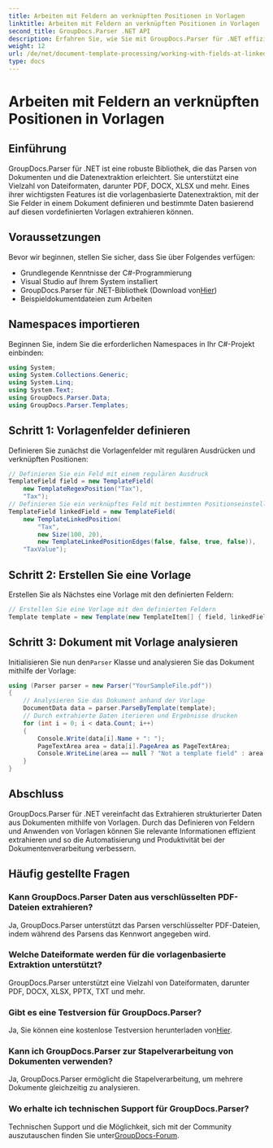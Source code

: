 ```yaml
---
title: Arbeiten mit Feldern an verknüpften Positionen in Vorlagen
linktitle: Arbeiten mit Feldern an verknüpften Positionen in Vorlagen
second_title: GroupDocs.Parser .NET API
description: Erfahren Sie, wie Sie mit GroupDocs.Parser für .NET effizient Daten aus Dokumenten extrahieren. Schritt-für-Schritt-Anleitung mit Codebeispielen.
weight: 12
url: /de/net/document-template-processing/working-with-fields-at-linked-positions-in-templates/
type: docs
---
```

# Arbeiten mit Feldern an verknüpften Positionen in Vorlagen

## Einführung
GroupDocs.Parser für .NET ist eine robuste Bibliothek, die das Parsen von Dokumenten und die Datenextraktion erleichtert. Sie unterstützt eine Vielzahl von Dateiformaten, darunter PDF, DOCX, XLSX und mehr. Eines ihrer wichtigsten Features ist die vorlagenbasierte Datenextraktion, mit der Sie Felder in einem Dokument definieren und bestimmte Daten basierend auf diesen vordefinierten Vorlagen extrahieren können.
## Voraussetzungen
Bevor wir beginnen, stellen Sie sicher, dass Sie über Folgendes verfügen:
- Grundlegende Kenntnisse der C#-Programmierung
- Visual Studio auf Ihrem System installiert
-  GroupDocs.Parser für .NET-Bibliothek (Download von[Hier](https://releases.groupdocs.com/parser/net/))
- Beispieldokumentdateien zum Arbeiten

## Namespaces importieren
Beginnen Sie, indem Sie die erforderlichen Namespaces in Ihr C#-Projekt einbinden:
```csharp
using System;
using System.Collections.Generic;
using System.Linq;
using System.Text;
using GroupDocs.Parser.Data;
using GroupDocs.Parser.Templates;
```
## Schritt 1: Vorlagenfelder definieren
Definieren Sie zunächst die Vorlagenfelder mit regulären Ausdrücken und verknüpften Positionen:
```csharp
// Definieren Sie ein Feld mit einem regulären Ausdruck
TemplateField field = new TemplateField(
    new TemplateRegexPosition("Tax"),
    "Tax");
// Definieren Sie ein verknüpftes Feld mit bestimmten Positionseinstellungen
TemplateField linkedField = new TemplateField(
    new TemplateLinkedPosition(
        "Tax",
        new Size(100, 20),
        new TemplateLinkedPositionEdges(false, false, true, false)),
    "TaxValue");
```
## Schritt 2: Erstellen Sie eine Vorlage
Erstellen Sie als Nächstes eine Vorlage mit den definierten Feldern:
```csharp
// Erstellen Sie eine Vorlage mit den definierten Feldern
Template template = new Template(new TemplateItem[] { field, linkedField });
```
## Schritt 3: Dokument mit Vorlage analysieren
 Initialisieren Sie nun den`Parser` Klasse und analysieren Sie das Dokument mithilfe der Vorlage:
```csharp
using (Parser parser = new Parser("YourSampleFile.pdf"))
{
    // Analysieren Sie das Dokument anhand der Vorlage
    DocumentData data = parser.ParseByTemplate(template);
    // Durch extrahierte Daten iterieren und Ergebnisse drucken
    for (int i = 0; i < data.Count; i++)
    {
        Console.Write(data[i].Name + ": ");
        PageTextArea area = data[i].PageArea as PageTextArea;
        Console.WriteLine(area == null ? "Not a template field" : area.Text);
    }
}
```

## Abschluss
GroupDocs.Parser für .NET vereinfacht das Extrahieren strukturierter Daten aus Dokumenten mithilfe von Vorlagen. Durch das Definieren von Feldern und Anwenden von Vorlagen können Sie relevante Informationen effizient extrahieren und so die Automatisierung und Produktivität bei der Dokumentenverarbeitung verbessern.

## Häufig gestellte Fragen
### Kann GroupDocs.Parser Daten aus verschlüsselten PDF-Dateien extrahieren?
Ja, GroupDocs.Parser unterstützt das Parsen verschlüsselter PDF-Dateien, indem während des Parsens das Kennwort angegeben wird.
### Welche Dateiformate werden für die vorlagenbasierte Extraktion unterstützt?
GroupDocs.Parser unterstützt eine Vielzahl von Dateiformaten, darunter PDF, DOCX, XLSX, PPTX, TXT und mehr.
### Gibt es eine Testversion für GroupDocs.Parser?
 Ja, Sie können eine kostenlose Testversion herunterladen von[Hier](https://releases.groupdocs.com/).
### Kann ich GroupDocs.Parser zur Stapelverarbeitung von Dokumenten verwenden?
Ja, GroupDocs.Parser ermöglicht die Stapelverarbeitung, um mehrere Dokumente gleichzeitig zu analysieren.
### Wo erhalte ich technischen Support für GroupDocs.Parser?
 Technischen Support und die Möglichkeit, sich mit der Community auszutauschen finden Sie unter[GroupDocs-Forum](https://forum.groupdocs.com/c/parser/17).